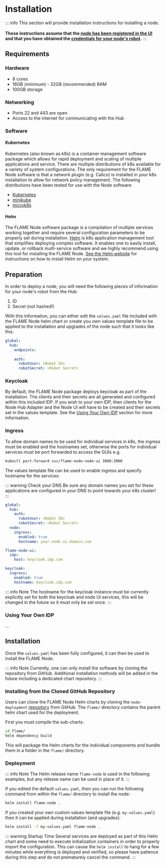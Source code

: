 # Installation

::: info
This section will provide installation instructions for installing a node.<br><br>**These instructions assume that the
[node has been registered in the UI](./node-registration#creating-a-node-in-the-hub) and that you have obtained the 
[credentials for your node's robot](./node-registration#credentials-for-deployment).**
:::

## Requirements

### Hardware
* 8 cores
* 16GB (minimum) - 32GB (recommended) RAM
* 100GB storage

### Networking
* Ports 22 and 443 are open
* Access to the internet for communicating with the Hub

### Software
#### Kubernetes
Kubernetes (also known as k8s) is a container management software package which allows for rapid deployment and
scaling of multiple applications and service. There are multiple distributions of k8s available for a variety of
system configurations. The only requirement for the FLAME Node software is that a network plugin (e.g. Calico)
is installed in your k8s installation to allow for network policy management. The following distributions have been
tested for use with the Node software:

* [Kubernetes](https://kubernetes.io/docs/setup/)
* [minikube](https://minikube.sigs.k8s.io/docs/start/?arch=%2Fwindows%2Fx86-64%2Fstable%2F.exe+download)
* [microk8s](https://microk8s.io/docs/getting-started)


#### Helm
The FLAME Node software package is a compilation of multiple services working together and require several
configuration parameters to be properly set during installation. [Helm](https://helm.sh/) is k8s application
management tool that simplifies deploying complex software. It enables one to easily install, update, or rollback
multi-service software and we highly recommend using this tool for installing the FLAME Node.
[See the Helm website](https://helm.sh/docs/intro/install/) for instructions on how to install Helm on your system.


## Preparation

In order to deploy a node, you will need the following pieces of information for your node's robot from the Hub:

1. ID
2. Secret (not hashed!)

With this information, you can either edit the `values.yaml` file included with the FLAME Node helm chart or create
you own values template file to be applied to the installation and upgrades of the node such that it looks like this:

```yaml
global:
  hub:
    endpoints:
      ...
    auth:
      robotUser: <Robot ID>
      robotSecret: <Robot Secret>
```

### Keycloak
By default, the FLAME Node package deploys keycloak as part of the installation. The clients and their secrets are
all generated and configured within this included IDP. If you wish to your own IDP, then clients for the Node Hub
Adapter and the Node UI will have to be created and their secrets set in the values template. See the
[Using Your Own IDP](#using-your-own-idp) section for more information.

### Ingress
To allow domain names to be used for individual services in k8s, the ingress must be enabled and the hostnames set,
otherwise the ports for individual services must be port forwarded to access the GUIs e.g.

```bash
kubectl port-forward svc/flame-node-node-ui 3000:3000
```

The values template file can be used to enable ingress and specify hostname for the services:

::: warning Check your DNS
Be sure any domain names you set for these applications are configured in your DNS to point towards your k8s cluster!
:::

```yaml
global:
  hub:
    auth:
      robotUser: <Robot ID>
      robotSecret: <Robot Secret>
  node:
    ingress:
      enabled: true
      hostname: your.node.ui.domain.com

flame-node-ui:
  idp:
    host: keycloak.idp.com

keycloak:
  ingress:
    enabled: true
    hostname: keycloak.idp.com
```

::: info Note
The hostname for the keycloak instance must be currently explicitly set for both the keycloak and node UI services,
this will be changed in the future so it must only be set once.
:::

### Using Your Own IDP
...

## Installation

Once the `values.yaml` has been fully configured, it can then be used to install the FLAME Node.

::: info Note
Currently, one can only install the software by cloning the repository from GitHub. Additional installation methods
will be added in the future including a dedicated chart repository.
:::

### Installing from the Cloned GitHub Repository
Users can clone the FLAME Node Helm charts by cloning the
`node-deployment` [repository](https://github.com/PrivateAIM/node-deployment) from GitHub. The `flame/` directory
contains the parent helm chart used for the deployment.

First you must compile the sub-charts:
```bash
cd flame/
helm dependency build
```

This will package the Helm charts for the individual components and bundle them in a folder in the `flame/` directory.

### Deployment

::: info Note
The Helm release name `flame-node` is used in the following examples, but any release name can be used in place of it.
:::

If you edited the default `values.yaml`, then you can run the following command from within the `flame/` directory to
install the node:

```bash
helm install flame-node .
```

If you created your own custom values template file (e.g. `my-values.yaml`) then it can be applied during
installation (and upgrades):

```bash
helm install -f my-values.yaml flame-node . 
```

::: warning Startup Time
Several services are deployed as part of this Helm chart and some need to execute initialization containers in order
to properly import the configuration. This can cause the `helm install` to hang for a few minutes while everything
is deployed and verified, so please have patience during this step and do not prematurely cancel the command.
:::


